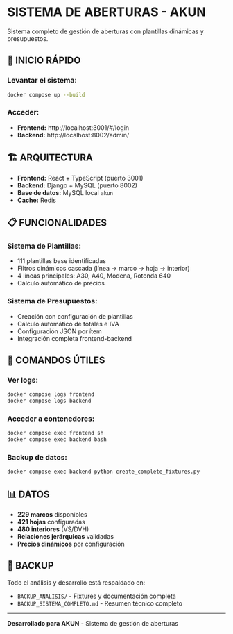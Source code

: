 # SISTEMA DE ABERTURAS - AKUN

Sistema completo de gestión de aberturas con plantillas dinámicas y presupuestos.

## 🚀 INICIO RÁPIDO

### **Levantar el sistema:**
```bash
docker compose up --build
```

### **Acceder:**
- **Frontend:** http://localhost:3001/#/login
- **Backend:** http://localhost:8002/admin/

## 🏗️ ARQUITECTURA

- **Frontend:** React + TypeScript (puerto 3001)
- **Backend:** Django + MySQL (puerto 8002)
- **Base de datos:** MySQL local `akun`
- **Cache:** Redis

## 📋 FUNCIONALIDADES

### **Sistema de Plantillas:**
- 111 plantillas base identificadas
- Filtros dinámicos cascada (línea → marco → hoja → interior)
- 4 líneas principales: A30, A40, Modena, Rotonda 640
- Cálculo automático de precios

### **Sistema de Presupuestos:**
- Creación con configuración de plantillas
- Cálculo automático de totales e IVA
- Configuración JSON por ítem
- Integración completa frontend-backend

## 🔧 COMANDOS ÚTILES

### **Ver logs:**
```bash
docker compose logs frontend
docker compose logs backend
```

### **Acceder a contenedores:**
```bash
docker compose exec frontend sh
docker compose exec backend bash
```

### **Backup de datos:**
```bash
docker compose exec backend python create_complete_fixtures.py
```

## 📊 DATOS

- **229 marcos** disponibles
- **421 hojas** configuradas  
- **480 interiores** (VS/DVH)
- **Relaciones jerárquicas** validadas
- **Precios dinámicos** por configuración

## 📁 BACKUP

Todo el análisis y desarrollo está respaldado en:
- `BACKUP_ANALISIS/` - Fixtures y documentación completa
- `BACKUP_SISTEMA_COMPLETO.md` - Resumen técnico completo

---

**Desarrollado para AKUN** - Sistema de gestión de aberturas